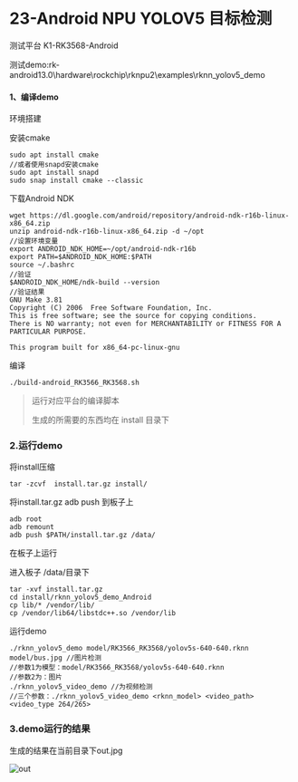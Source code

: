 # 23-Android NPU YOLOV5 目标检测

测试平台 K1-RK3568-Android

测试demo:rk-android13.0\hardware\rockchip\rknpu2\examples\rknn_yolov5_demo

#### 1、编译demo

环境搭建

安装cmake

```
sudo apt install cmake
//或者使用snapd安装cmake
sudo apt install snapd
sudo snap install cmake --classic
```

下载Android NDK

```
wget https://dl.google.com/android/repository/android-ndk-r16b-linux-x86_64.zip
unzip android-ndk-r16b-linux-x86_64.zip -d ~/opt
//设置环境变量
export ANDROID_NDK_HOME=~/opt/android-ndk-r16b
export PATH=$ANDROID_NDK_HOME:$PATH
source ~/.bashrc
//验证
$ANDROID_NDK_HOME/ndk-build --version
//验证结果
GNU Make 3.81
Copyright (C) 2006  Free Software Foundation, Inc.
This is free software; see the source for copying conditions.
There is NO warranty; not even for MERCHANTABILITY or FITNESS FOR A
PARTICULAR PURPOSE.

This program built for x86_64-pc-linux-gnu
```

编译

```
./build-android_RK3566_RK3568.sh 
```

> 运行对应平台的编译脚本
>
> 生成的所需要的东西均在 install 目录下

### 2.运行demo

将install压缩

```
tar -zcvf  install.tar.gz install/
```

将install.tar.gz adb push 到板子上

```
adb root
adb remount
adb push $PATH/install.tar.gz /data/
```

在板子上运行

进入板子 /data/目录下

```
tar -xvf install.tar.gz
cd install/rknn_yolov5_demo_Android
cp lib/* /vendor/lib/
cp /vendor/lib64/libstdc++.so /vendor/lib
```

运行demo

```
./rknn_yolov5_demo model/RK3566_RK3568/yolov5s-640-640.rknn model/bus.jpg //图片检测
//参数1为模型：model/RK3566_RK3568/yolov5s-640-640.rknn
//参数2为：图片
./rknn_yolov5_video_demo //为视频检测
//三个参数：./rknn_yolov5_video_demo <rknn_model> <video_path> <video_type 264/265>
```

### 3.demo运行的结果

生成的结果在当前目录下out.jpg

![out](http://tanzhtanzh.oss-cn-shenzhen.aliyuncs.com/img/out.jpg)

